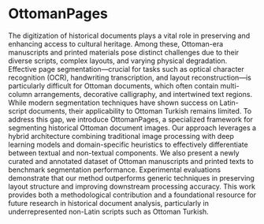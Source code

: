 # OttomanPages

The digitization of historical documents plays a vital role in preserving and
enhancing access to cultural heritage. Among these, Ottoman-era manuscripts
and printed materials pose distinct challenges due to their diverse scripts,
complex layouts, and varying physical degradation. Effective page segmentation—crucial 
for tasks such as optical character recognition (OCR), handwriting
transcription, and layout reconstruction—is particularly difficult for Ottoman
documents, which often contain multi-column arrangements, decorative calligraphy, 
and intertwined text regions. While modern segmentation techniques have
shown success on Latin-script documents, their applicability to Ottoman Turkish
remains limited. To address this gap, we introduce OttomanPages, a specialized
framework for segmenting historical Ottoman document images. Our approach
leverages a hybrid architecture combining traditional image processing with deep
learning models and domain-specific heuristics to effectively differentiate between
textual and non-textual components. We also present a newly curated and
annotated dataset of Ottoman manuscripts and printed texts to benchmark segmentation performance. 
Experimental evaluations demonstrate that our method
outperforms generic techniques in preserving layout structure and improving
downstream processing accuracy. This work provides both a methodological contribution and a 
foundational resource for future research in historical document
analysis, particularly in underrepresented non-Latin scripts such as Ottoman
Turkish.
